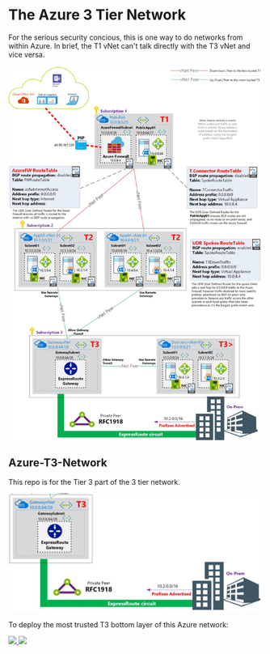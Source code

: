 # The Azure 3 Tier Network
For the serious security concious, this is one way to do networks from within Azure. In brief, the T1 vNet can't talk directly with the T3 vNet and vice versa. 

<p align="center">
  <img src="AzureNetworkT1,T2,T3.jpg">
</p>

## Azure-T3-Network
This repo is for the Tier 3 part of the 3 tier network.

<p align="center">
  <img src="AzureNetworkT3.jpg">
</p>

To deploy the most trusted T3 bottom layer of this Azure network:

<a href="https://portal.azure.com/#create/Microsoft.Template/uri/https%3A%2F%2Fraw.githubusercontent.com%2Fmarckean%2FAzure-T3-Network%2Fmaster%2Fazuredeploy.json" target="_blank">
    <img src="http://azuredeploy.net/deploybutton.png"/>
</a>
<a href="http://armviz.io/#/?load=https%3A%2F%2Fraw.githubusercontent.com%2Fmarckean%2FAzure-T3-Network%2Fmaster%2Fazuredeploy.json" target="_blank">
    <img src="http://armviz.io/visualizebutton.png"/>
</a>